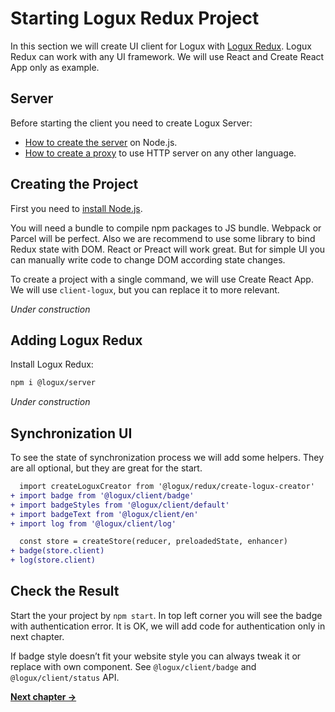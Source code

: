 # Starting Logux Redux Project

In this section we will create UI client for Logux with [Logux Redux].
Logux Redux can work with any UI framework. We will use React
and Create React App only as example.

[Logux Redux]: https://github.com/logux/redux


## Server

Before starting the client you need to create Logux Server:

* [How to create the server] on Node.js.
* [How to create a proxy] to use HTTP server on any other language.

[How to create the server]: ./1-creating-server.md
[How to create a proxy]: ./2-creating-proxy.md


## Creating the Project

First you need to [install Node.js].

You will need a bundle to compile npm packages to JS bundle. Webpack or Parcel
will be perfect. Also we are recommend to use some library to bind Redux state
with DOM. React or Preact will work great. But for simple UI you can manually
write code to change DOM according state changes.

To create a project with a single command, we will use Create React App.
We will use `client-logux`, but you can replace it to more relevant.

*Under construction*

[install Node.js]: https://nodejs.org/en/download/package-manager/


## Adding Logux Redux

Install Logux Redux:

```sh
npm i @logux/server
```

*Under construction*


## Synchronization UI

To see the state of synchronization process we will add some helpers.
They are all optional, but they are great for the start.

```diff
  import createLoguxCreator from '@logux/redux/create-logux-creator'
+ import badge from '@logux/client/badge'
+ import badgeStyles from '@logux/client/default'
+ import badgeText from '@logux/client/en'
+ import log from '@logux/client/log'
```

```diff
  const store = createStore(reducer, preloadedState, enhancer)
+ badge(store.client)
+ log(store.client)
```


## Check the Result

Start the your project by `npm start`. In top left corner you will see the badge
with authentication error. It is OK, we will add code for authentication
only in next chapter.

If badge style doesn’t fit your website style you can always tweak it
or replace with own component. See `@logux/client/badge`
and `@logux/client/status` API.

**[Next chapter →](./5-authentication.md)**

